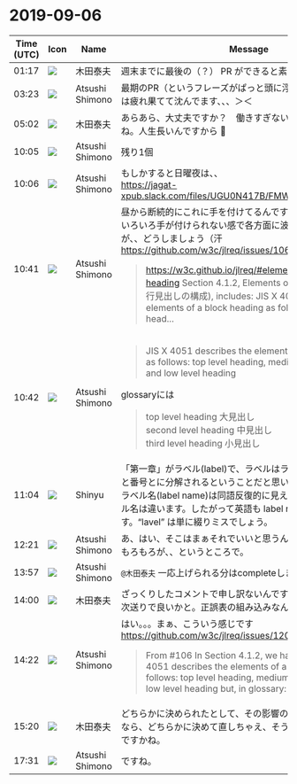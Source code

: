# 2019-09-06

|Time (UTC)|Icon|Name|Message|
|---|---|---|---|
|01:17|![](https://avatars.slack-edge.com/2020-02-05/937202829237_c9f8fb5bef5877305d00_72.jpg)|木田泰夫|週末までに最後の（？） PR ができると素晴らしいですね！|
|03:23|![](https://secure.gravatar.com/avatar/3f82b853a23d9a6d1ce612d83f3a3a54.jpg?s=72&d=https%3A%2F%2Fa.slack-edge.com%2Fdf10d%2Fimg%2Favatars%2Fava_0008-72.png)|Atsushi Shimono|最期のPR（というフレーズがぱっと頭に浮かんでくるくらいには疲れ果てて沈んでます、、、＞＜|
|05:02|![](https://avatars.slack-edge.com/2020-02-05/937202829237_c9f8fb5bef5877305d00_72.jpg)|木田泰夫|あらあら、大丈夫ですか？　働きすぎないようにしてくださいね。人生長いんですから 🙂|
|10:05|![](https://secure.gravatar.com/avatar/3f82b853a23d9a6d1ce612d83f3a3a54.jpg?s=72&d=https%3A%2F%2Fa.slack-edge.com%2Fdf10d%2Fimg%2Favatars%2Fava_0008-72.png)|Atsushi Shimono|残り1個|
|10:06|![](https://secure.gravatar.com/avatar/3f82b853a23d9a6d1ce612d83f3a3a54.jpg?s=72&d=https%3A%2F%2Fa.slack-edge.com%2Fdf10d%2Fimg%2Favatars%2Fava_0008-72.png)|Atsushi Shimono|もしかすると日曜夜は、、<br>https://jagat-xpub.slack.com/files/UGU0N417B/FMWMDEZAM/image.png|
|10:41|![](https://secure.gravatar.com/avatar/3f82b853a23d9a6d1ce612d83f3a3a54.jpg?s=72&d=https%3A%2F%2Fa.slack-edge.com%2Fdf10d%2Fimg%2Favatars%2Fava_0008-72.png)|Atsushi Shimono|昼から断続的にこれに手を付けてるんですが、、平仄合わせとかいろいろ手が付けられない感で各方面に波及する系なんですが、、どうしましょう（汗<br><https://github.com/w3c/jlreq/issues/106><br><blockquote><https://w3c.github.io/jlreq/#elements-of-block-heading> Section 4.1.2, Elements of Block Heading (別行見出しの構成), includes: JIS X 4051 describes the elements of a block heading as follows: top level head...</blockquote>|
|10:42|![](https://secure.gravatar.com/avatar/3f82b853a23d9a6d1ce612d83f3a3a54.jpg?s=72&d=https%3A%2F%2Fa.slack-edge.com%2Fdf10d%2Fimg%2Favatars%2Fava_0008-72.png)|Atsushi Shimono|<blockquote>JIS X 4051 describes the elements of a block heading as follows: top level heading, medium level heading and low level heading</blockquote>glossaryには<br><blockquote>top level heading  大見出し<br>second level heading  中見出し<br>third level heading  小見出し</blockquote>|
|11:04|![](https://avatars.slack-edge.com/2019-04-17/604316276593_b98417506de391d2c423_72.jpg)|Shinyu|「第一章」がラベル(label)で、ラベルはラベル名（「第」「章」）と番号とに分解されるということだと思います。<br>ラベル名(label name)は同語反復的に見えますが、ラベルとラベル名は違います。したがって英語も label name でよいと思います。“lavel” は単に綴りミスでしょう。|
|12:21|![](https://secure.gravatar.com/avatar/3f82b853a23d9a6d1ce612d83f3a3a54.jpg?s=72&d=https%3A%2F%2Fa.slack-edge.com%2Fdf10d%2Fimg%2Favatars%2Fava_0008-72.png)|Atsushi Shimono|あ、はい、そこはまぁそれでいいと思うんですが、大見出しとかもろもろが、、というところで。|
|13:57|![](https://secure.gravatar.com/avatar/3f82b853a23d9a6d1ce612d83f3a3a54.jpg?s=72&d=https%3A%2F%2Fa.slack-edge.com%2Fdf10d%2Fimg%2Favatars%2Fava_0008-72.png)|Atsushi Shimono|`@木田泰夫` 一応上げられる分はcompleteしました|
|14:00|![](https://avatars.slack-edge.com/2020-02-05/937202829237_c9f8fb5bef5877305d00_72.jpg)|木田泰夫|ざっくりしたコメントで申し訳ないんですが、ややこしいのは次送りで良いかと。正誤表の組み込みなんですから|
|14:22|![](https://secure.gravatar.com/avatar/3f82b853a23d9a6d1ce612d83f3a3a54.jpg?s=72&d=https%3A%2F%2Fa.slack-edge.com%2Fdf10d%2Fimg%2Favatars%2Fava_0008-72.png)|Atsushi Shimono|はい。。。まぁ、こういう感じです<br><https://github.com/w3c/jlreq/issues/120><br><blockquote>From #106 In Section 4.1.2, we have a state: JIS X 4051 describes the elements of a block heading as follows: top level heading, medium level heading and low level heading but, in glossary: top lev...</blockquote>|
|15:20|![](https://avatars.slack-edge.com/2020-02-05/937202829237_c9f8fb5bef5877305d00_72.jpg)|木田泰夫|どちらかに決められたとして、その影響の遡及範囲が限定されるなら、どちらかに決めて直しちゃえ、そうでないなら次送り、ですかね。|
|17:31|![](https://secure.gravatar.com/avatar/3f82b853a23d9a6d1ce612d83f3a3a54.jpg?s=72&d=https%3A%2F%2Fa.slack-edge.com%2Fdf10d%2Fimg%2Favatars%2Fava_0008-72.png)|Atsushi Shimono|ですね。|
